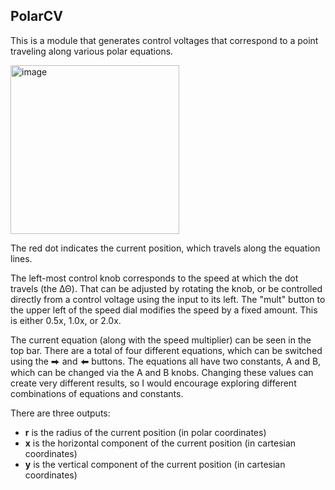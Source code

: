 ## PolarCV

This is a module that generates control voltages that correspond to a point traveling along various polar equations.

<img width="270" alt="image" src="https://user-images.githubusercontent.com/8389851/204151257-8c59da77-bf39-4a3f-b88b-229fff34f771.png">

The red dot indicates the current position, which travels along the equation lines.

The left-most control knob corresponds to the speed at which the dot travels (the ΔΘ). That can be adjusted by rotating the knob, or be controlled directly from a control voltage using the input to its left. The "mult" button to the upper left of the speed dial modifies the speed by a fixed amount. This is either 0.5x, 1.0x, or 2.0x. 

The current equation (along with the speed multiplier) can be seen in the top bar. There are a total of four different equations, which can be switched using the ⮕ and ⬅ buttons. The equations all have two constants, A and B, which can be changed via the A and B knobs. Changing these values can create very different results, so I would encourage exploring different combinations of equations and constants.

There are three outputs:
- **r** is the radius of the current position (in polar coordinates)
- **x** is the horizontal component of the current position (in cartesian coordinates)
- **y** is the vertical component of the current position (in cartesian coordinates)
